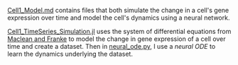 [Cell1_Model.md](Cell1_Model.md) contains files that both simulate the change in a cell's gene expression over time and model the cell's dynamics
using a neural network.

[Cell1_TimeSeries_Simulation.jl](Cell1_Model.md/Cell1_TimeSeries_Simulation.jl) uses the system of differential equations from [Maclean and Franke](https://github.com/maclean-lab/Cell-Cell-Communication) to model the change in gene expression of a cell over time and create a dataset. Then in [neural_ode.py](neural_ode.py), I use a *neural ODE* to learn the dynamics underlying the dataset.

